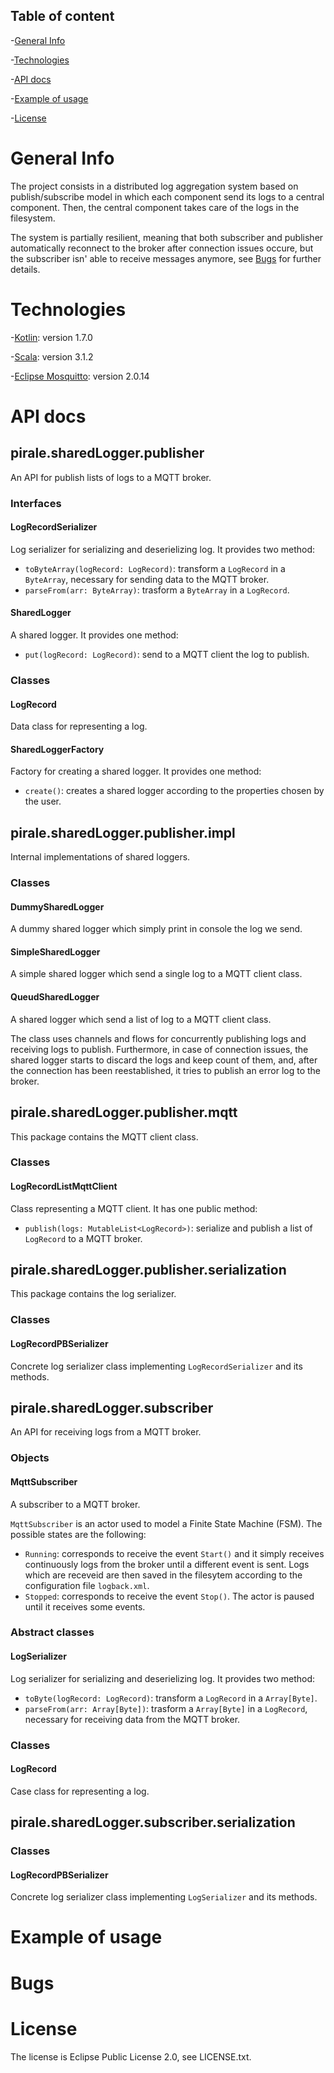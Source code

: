 ## Table of content
-[General Info](#general-info)

-[Technologies](#technologies)

-[API docs](#api-docs)

-[Example of usage](#example-of-usage)

-[License](#license)

# General Info
The project consists in a distributed log aggregation system based on publish/subscribe model in which each component send its logs to a central component. 
Then, the central component takes care of the logs in the filesystem.

The system is partially resilient, meaning that both subscriber and publisher automatically reconnect to the broker after connection issues occure, but the subscriber isn' able to receive messages anymore, see [Bugs](#bugs) for further details.

# Technologies
-[Kotlin](https://kotlinlang.org/): version 1.7.0

-[Scala](https://www.scala-lang.org/): version 3.1.2

-[Eclipse Mosquitto](https://mosquitto.org/): version 2.0.14

# API docs

## pirale.sharedLogger.publisher

An API for publish lists of logs to a MQTT broker.

### Interfaces

#### LogRecordSerializer

Log serializer for serializing and deserielizing log. It provides two method:
- `toByteArray(logRecord: LogRecord)`: transform a `LogRecord` in a `ByteArray`, necessary for sending data to the MQTT broker.
- `parseFrom(arr: ByteArray)`: trasform a `ByteArray` in a `LogRecord`.

#### SharedLogger

A shared logger. It provides one method:
- `put(logRecord: LogRecord)`: send to a MQTT client the log to publish.

### Classes

#### LogRecord

Data class for representing a log.

#### SharedLoggerFactory

Factory for creating a shared logger. It provides one method:
- `create()`: creates a shared logger according to the properties chosen by the user.

## pirale.sharedLogger.publisher.impl

Internal implementations of shared loggers.

### Classes

#### DummySharedLogger

A dummy shared logger which simply print in console the log we send.

#### SimpleSharedLogger

A simple shared logger which send a single log to a MQTT client class.

#### QueudSharedLogger

A shared logger which send a list of log to a MQTT client class. 

The class uses channels and flows for concurrently publishing logs and receiving logs to publish. Furthermore, in case of connection issues, the shared logger starts to discard the logs and keep count of them, and, after the connection has been reestablished, it tries to publish an error log to the broker.

## pirale.sharedLogger.publisher.mqtt

This package contains the MQTT client class.

### Classes

#### LogRecordListMqttClient

Class representing a MQTT client. It has one public method:
- `publish(logs: MutableList<LogRecord>)`: serialize and publish a list of `LogRecord` to a MQTT broker.

## pirale.sharedLogger.publisher.serialization

This package contains the log serializer.

### Classes

#### LogRecordPBSerializer

Concrete log serializer class implementing `LogRecordSerializer` and its methods.

## pirale.sharedLogger.subscriber

An API for receiving logs from a MQTT broker.

### Objects

#### MqttSubscriber

A subscriber to a MQTT broker.
  
`MqttSubscriber` is an actor used to model a Finite State Machine (FSM). The possible states are the following:
- `Running`: corresponds to receive the event `Start()` and it simply receives continuously logs from the broker until a different event is sent. Logs which are receveid are then saved in the filesytem according to the configuration file `logback.xml`.
- `Stopped`: corresponds to receive the event `Stop()`. The actor is paused until it receives some events.

### Abstract classes

#### LogSerializer

Log serializer for serializing and deserielizing log. It provides two method:
- `toByte(logRecord: LogRecord)`: transform a `LogRecord` in a `Array[Byte]`.
- `parseFrom(arr: Array[Byte])`: trasform a `Array[Byte]` in a `LogRecord`, necessary for receiving data from the MQTT broker.

### Classes

#### LogRecord

Case class for representing a log.

## pirale.sharedLogger.subscriber.serialization

### Classes

#### LogRecordPBSerializer

Concrete log serializer class implementing `LogSerializer` and its methods.

# Example of usage

# Bugs

# License

The license is Eclipse Public License 2.0, see LICENSE.txt.
